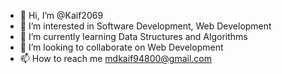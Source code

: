 - 👋 Hi, I’m @Kaif2069
- 👀 I’m interested in Software Development, Web Development
- 🌱 I’m currently learning Data Structures and Algorithms
- 💞️ I’m looking to collaborate on Web Development
- 📫 How to reach me mdkaif94800@gmail.com

<!---
Kaif2069/Kaif2069 is a ✨ special ✨ repository because its `README.md` (this file) appears on your GitHub profile.
You can click the Preview link to take a look at your changes.
--->
